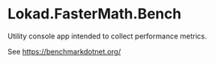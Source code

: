 ﻿# Lokad.FasterMath.Bench

Utility console app intended to collect performance metrics.

See https://benchmarkdotnet.org/

